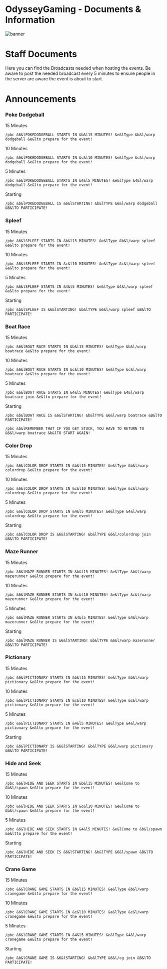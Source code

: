 # OdysseyGaming - Documents & Information 
![banner](https://media.discordapp.net/attachments/296281857232732161/923335879672594442/unknown.png)
# Staff Documents 

Here you can find the Broadcasts needed when hosting the events. Be aware to post the needed broadcast every 5 minutes to ensure people in the server are aware the event is about to start. 


# Announcements

### Poke Dodgeball

15 Minutes 
```
/pbc &6&lPOKEDODGEBALL STARTS IN &b&l15 MINUTES! &e&lType &b&l/warp dodgeball &e&lto prepare for the event!
```
10 Minutes
```
/pbc &6&lPOKEDODGEBALL STARTS IN &c&l10 MINUTES! &e&lType &c&l/warp dodgeball &e&lto prepare for the event!
```
5 Minutes
```
/pbc &6&lPOKEDODGEBALL STARTS IN &4&l5 MINUTES! &e&lType &4&l/warp dodgeball &e&lto prepare for the event!
```
Starting
```
/pbc &b&lPOKEDODGEBALL IS &6&lSTARTING! &b&lTYPE &6&l/warp dodgeball &B&lTO PARTICIPATE!
```

### Spleef

15 Minutes 
```
/pbc &6&lSPLEEF STARTS IN &b&l15 MINUTES! &e&lType &b&l/warp spleef &e&lto prepare for the event!
```
10 Minutes
```
/pbc &6&lSPLEEF STARTS IN &c&l10 MINUTES! &e&lType &c&l/warp spleef &e&lto prepare for the event!
```
5 Minutes
```
/pbc &6&lSPLEEF STARTS IN &4&l5 MINUTES! &e&lType &4&l/warp spleef &e&lto prepare for the event!
```
Starting
```
/pbc &b&lSPLEEF IS &6&lSTARTING! &b&lTYPE &6&l/warp spleef &B&lTO PARTICIPATE!
```

### Boat Race

15 Minutes 
```
/pbc &6&lBOAT RACE STARTS IN &b&l15 MINUTES! &e&lType &b&l/warp boatrace &e&lto prepare for the event!
```
10 Minutes
```
/pbc &6&lBOAT RACE STARTS IN &c&l10 MINUTES! &e&lType &c&l/warp boatrace &e&lto prepare for the event!
```
5 Minutes
```
/pbc &6&lBOAT RACE STARTS IN &4&l5 MINUTES! &e&lType &4&l/warp boatrace join &e&lto prepare for the event!
```
Starting
```
/pbc &b&lBOAT RACE IS &6&lSTARTING! &b&lTYPE &6&l/warp boatrace &B&lTO PARTICIPATE!

/pbc &b&lREMEMBER THAT IF YOU GET STUCK, YOU HAVE TO RETURN TO &6&l/warp boatrace &b&lTO START AGAIN!
```

### Color Drop

15 Minutes 
```
/pbc &6&lCOLOR DROP STARTS IN &b&l15 MINUTES! &e&lType &b&l/warp colordrop &e&lto prepare for the event!
```
10 Minutes
```
/pbc &6&lCOLOR DROP STARTS IN &c&l10 MINUTES! &e&lType &c&l/warp colordrop &e&lto prepare for the event!
```
5 Minutes
```
/pbc &6&lCOLOR DROP STARTS IN &4&l5 MINUTES! &e&lType &4&l/warp colordrop &e&lto prepare for the event!
```
Starting
```
/pbc &b&lCOLOR DROP IS &6&lSTARTING! &b&lTYPE &6&l/colordrop join &B&lTO PARTICIPATE!
```

### Maze Runner

15 Minutes 
```
/pbc &6&lMAZE RUNNER STARTS IN &b&l15 MINUTES! &e&lType &b&l/warp mazerunner &e&lto prepare for the event!
```
10 Minutes
```
/pbc &6&lMAZE RUNNER STARTS IN &c&l10 MINUTES! &e&lType &c&l/warp mazerunner &e&lto prepare for the event!
```
5 Minutes
```
/pbc &6&lMAZE RUNNER STARTS IN &4&l5 MINUTES! &e&lType &4&l/warp mazerunner &e&lto prepare for the event!
```
Starting
```
/pbc &b&lMAZE RUNNER IS &6&lSTARTING! &b&lTYPE &6&l/warp mazerunner &B&lTO PARTICIPATE!
```

### Pictionary

15 Minutes 
```
/pbc &6&lPICTIONARY STARTS IN &b&l15 MINUTES! &e&lType &b&l/warp pictionary &e&lto prepare for the event!
```
10 Minutes
```
/pbc &6&lPICTIONARY STARTS IN &c&l10 MINUTES! &e&lType &c&l/warp pictionary &e&lto prepare for the event!
```
5 Minutes
```
/pbc &6&lPICTIONARY STARTS IN &4&l5 MINUTES! &e&lType &4&l/warp pictionary &e&lto prepare for the event!
```
Starting
```
/pbc &b&lPICTIONARY IS &6&lSTARTING! &b&lTYPE &6&l/warp pictionary &B&lTO PARTICIPATE!
```

### Hide and Seek

15 Minutes 
```
/pbc &6&lHIDE AND SEEK STARTS IN &b&l15 MINUTES! &e&lCome to &b&l/spawn &e&lto prepare for the event!
```
10 Minutes
```
/pbc &6&lHIDE AND SEEK STARTS IN &c&l10 MINUTES! &e&lCome to &b&l/spawn &e&lto prepare for the event!
```
5 Minutes
```
/pbc &6&lHIDE AND SEEK STARTS IN &4&l5 MINUTES! &e&lCome to &b&l/spawn &e&ltto prepare for the event!
```
Starting
```
/pbc &b&lHIDE AND SEEK IS &6&lSTARTING! &b&lTYPE &6&l/spawn &B&lTO PARTICIPATE!
```

### Crane Game

15 Minutes 
```
/pbc &6&lCRANE GAME STARTS IN &b&l15 MINUTES! &e&lType &b&l/warp cranegame &e&lto prepare for the event!
```
10 Minutes
```
/pbc &6&lCRANE GAME STARTS IN &c&l10 MINUTES! &e&lType &c&l/warp cranegame &e&lto prepare for the event!
```
5 Minutes
```
/pbc &6&lCRANE GAME STARTS IN &4&l5 MINUTES! &e&lType &4&l/warp cranegame &e&lto prepare for the event!
```
Starting
```
/pbc &b&lCRANE GAME IS &6&lSTARTING! &b&lTYPE &6&l/cg join &B&lTO PARTICIPATE!
```

